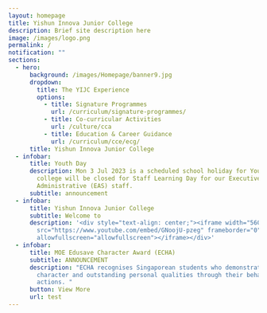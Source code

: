 ```yaml
---
layout: homepage
title: Yishun Innova Junior College
description: Brief site description here
image: /images/logo.png
permalink: /
notification: ""
sections:
  - hero:
      background: /images/Homepage/banner9.jpg
      dropdown:
        title: The YIJC Experience
        options:
          - title: Signature Programmes
            url: /curriculum/signature-programmes/
          - title: Co-curricular Activities
            url: /culture/cca
          - title: Education & Career Guidance
            url: /curriculum/cce/ecg/
      title: Yishun Innova Junior College
  - infobar:
      title: Youth Day
      description: Mon 3 Jul 2023 is a scheduled school holiday for Youth Day. The
        college will be closed for Staff Learning Day for our Executive and
        Administrative (EAS) staff.
      subtitle: announcement
  - infobar:
      title: Yishun Innova Junior College
      subtitle: Welcome to
      description: '<div style="text-align: center;"><iframe width="560" height="315"
        src="https://www.youtube.com/embed/GNoojU-pzeg" frameborder="0"
        allowfullscreen="allowfullscreen"></iframe></div>'
  - infobar:
      title: MOE Edusave Character Award (ECHA)
      subtitle: ANNOUNCEMENT
      description: "ECHA recognises Singaporean students who demonstrate exemplary
        character and outstanding personal qualities through their behaviour and
        actions. "
      button: View More
      url: test
---
```

